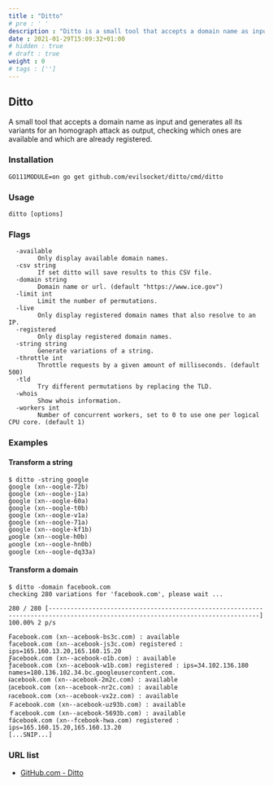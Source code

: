```yaml
---
title : "Ditto"
# pre : ' '
description : "Ditto is a small tool that accepts a domain name as input and generates all its variants for an homograph attack as output, checking which ones are available and which are already registered."
date : 2021-01-29T15:09:32+01:00
# hidden : true
# draft : true
weight : 0
# tags : ['']
---
```


## Ditto

A small tool that accepts a domain name as input and generates all its variants for an homograph attack as output, checking which ones are available and which are already registered.

### Installation

```plain
GO111MODULE=on go get github.com/evilsocket/ditto/cmd/ditto
```

### Usage

```plain
ditto [options]
```

### Flags

```plain
  -available
        Only display available domain names.
  -csv string
        If set ditto will save results to this CSV file.
  -domain string
        Domain name or url. (default "https://www.ice.gov")
  -limit int
        Limit the number of permutations.
  -live
        Only display registered domain names that also resolve to an IP.
  -registered
        Only display registered domain names.
  -string string
        Generate variations of a string.
  -throttle int
        Throttle requests by a given amount of milliseconds. (default 500)
  -tld
        Try different permutations by replacing the TLD.
  -whois
        Show whois information.
  -workers int
        Number of concurrent workers, set to 0 to use one per logical CPU core. (default 1)

```

### Examples

#### Transform a string

```plain
$ ditto -string google
ǵoogle (xn--oogle-72b)
ğoogle (xn--oogle-j1a)
ĝoogle (xn--oogle-60a)
ǧoogle (xn--oogle-t0b)
ġoogle (xn--oogle-v1a)
ģoogle (xn--oogle-71a)
ḡoogle (xn--oogle-kf1b)
ǥoogle (xn--oogle-h0b)
ᶃoogle (xn--oogle-hn0b)
google (xn--oogle-dq33a)
```

#### Transform a domain

```plain
$ ditto -domain facebook.com
checking 280 variations for 'facebook.com', please wait ...

280 / 280 [--------------------------------------------------------------------------------------------------------------------------------] 100.00% 2 p/s

Ḟacebook.com (xn--acebook-bs3c.com) : available
ḟacebook.com (xn--acebook-js3c.com) registered : ips=165.160.13.20,165.160.15.20
Ƒacebook.com (xn--acebook-o1b.com) : available
ƒacebook.com (xn--acebook-w1b.com) registered : ips=34.102.136.180 names=180.136.102.34.bc.googleusercontent.com.
ᵮacebook.com (xn--acebook-2m2c.com) : available
ᶂacebook.com (xn--acebook-nr2c.com) : available
ꜰacebook.com (xn--acebook-vx2z.com) : available
Ｆacebook.com (xn--acebook-uz93b.com) : available
ｆacebook.com (xn--acebook-5693b.com) : available
fácebook.com (xn--fcebook-hwa.com) registered : ips=165.160.15.20,165.160.13.20
[...SNIP...]
```

### URL list

* [GitHub.com - Ditto](https://github.com/evilsocket/ditto)
